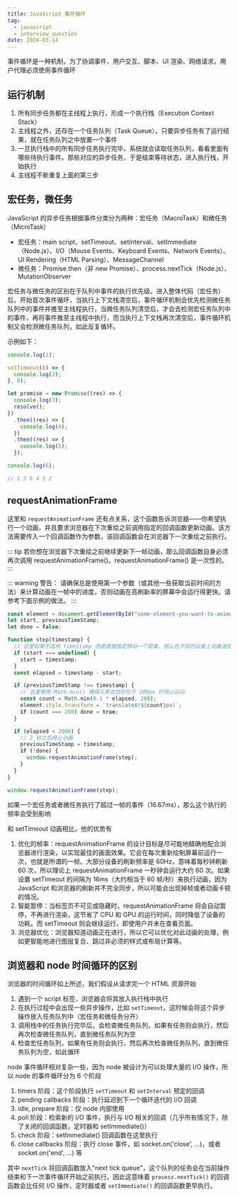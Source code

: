 ```yaml
---
title: JavaScript 事件循环
tag:
  - javascript
  - interview_question
date: 2024-03-14
---
```


事件循环是一种机制，为了协调事件、用户交互、脚本、UI 渲染、网络请求，用户代理必须使用事件循环

## 运行机制

1. 所有同步任务都在主线程上执行，形成一个执行栈（Execution Context Stack）
1. 主线程之外，还存在一个任务队列（Task Queue）。只要异步任务有了运行结果，就在任务队列之中放置一个事件
1. 一旦执行栈中的所有同步任务执行完毕，系统就会读取任务队列，看看里面有哪些待执行事件。那些对应的异步任务，于是结束等待状态，进入执行栈，开始执行
1. 主线程不断重复上面的第三步

## 宏任务，微任务

JavaScript 的异步任务根据事件分类分为两种：宏任务（MacroTask）和微任务（MicroTask）

- 宏任务：main script、setTimeout、setInterval、setImmediate（Node.js）、I/O（Mouse Events、Keyboard Events、Network Events）、UI Rendering（HTML Parsing）、MessageChannel
- 微任务：Promise.then（非 new Promise）、process.nextTick（Node.js）、MutationObserver

宏任务与微任务的区别在于队列中事件的执行优先级。进入整体代码（宏任务）后，开始首次事件循环，当执行上下文栈清空后，事件循环机制会优先检测微任务队列中的事件并推至主线程执行，当微任务队列清空后，才会去检测宏任务队列中的事件，再将事件推至主线程中执行，而当执行上下文栈再次清空后，事件循环机制又会检测微任务队列，如此反复循环。

示例如下：

```javascript
console.log(1);

setTimeout(() => {
  console.log(2);
}, 0);

let promise = new Promise((res) => {
  console.log(3);
  resolve();
})
  .then((res) => {
    console.log(4);
  })
  .then((res) => {
    console.log(5);
  });

console.log(6);

// 1 3 6 4 5 2
```

## requestAnimationFrame

这里和 `requestAnimationFrame` 还有点关系，这个函数告诉浏览器——你希望执行一个动画，并且要求浏览器在下次重绘之前调用指定的回调函数更新动画。该方法需要传入一个回调函数作为参数，该回调函数会在浏览器下一次重绘之前执行。

::: tip
若你想在浏览器下次重绘之前继续更新下一帧动画，那么回调函数自身必须再次调用 requestAnimationFrame()。requestAnimationFrame() 是一次性的。
:::

::: warning
警告： 请确保总是使用第一个参数（或其他一些获取当前时间的方法）来计算动画在一帧中的进度，否则动画在高刷新率的屏幕中会运行得更快。请参考下面示例的做法。
:::

```javascript
const element = document.getElementById("some-element-you-want-to-animate");
let start, previousTimeStamp;
let done = false;

function step(timestamp) {
  // 这里如果不适用 timestamp 而是直接固定移动一个距离，那么在不同的设备上动画速度会不一样
  if (start === undefined) {
    start = timestamp;
  }
  const elapsed = timestamp - start;

  if (previousTimeStamp !== timestamp) {
    // 这里使用 Math.min() 确保元素在恰好位于 200px 时停止运动
    const count = Math.min(0.1 * elapsed, 200);
    element.style.transform = `translateX(${count}px)`;
    if (count === 200) done = true;
  }

  if (elapsed < 2000) {
    // 2 秒之后停止动画
    previousTimeStamp = timestamp;
    if (!done) {
      window.requestAnimationFrame(step);
    }
  }
}

window.requestAnimationFrame(step);
```

如果一个宏任务或者微任务执行了超过一帧的事件（16.67ms），那么这个执行的频率会受到影响

和 setTimeout 动画相比，他的优势有

1. 优化的帧率：requestAnimationFrame 的设计目标是尽可能地精确地配合浏览器进行渲染，以实现最佳的画面效果。它会在每次重新绘制屏幕前运行一次，也就是所谓的一帧。大部分设备的刷新频率是 60Hz，意味着每秒钟刷新 60 次，所以理论上 requestAnimationFrame 一秒钟会运行大约 60 次。如果设置 setTimeout 的间隔为 16ms（大约相当于 60 帧/秒）来执行动画，因为 JavaScript 和浏览器的刷新并不完全同步，所以可能会出现掉帧或者动画卡顿的情况。
1. 智能暂停：当标签页不可见或隐藏时，requestAnimationFrame 将会自动暂停，不再进行渲染，这节省了 CPU 和 GPU 的运行时间，同时降低了设备的功耗。而 setTimeout 则会继续运行，即使用户并未在查看页面。
1. 浏览器优化：浏览器知道动画正在进行，所以它可以优化对此动画的处理，例如更智能地进行图层复合、跳过非必须的样式或布局计算等。

## 浏览器和 node 时间循环的区别

浏览器的时间循环如上所述，我们假设从请求完一个 HTML 资源开始

1. 遇到一个 script 标签，浏览器会将其放入执行栈中执行
1. 在执行过程中会出现一些异步操作，比如 `setTimeout`，这时候会将这个异步操作放入任务队列中（宏任务和微任务分开）
1. 调用栈中的任务执行完毕后，会检查微任务队列，如果有任务则会执行，然后再次检查微任务队列，直到微任务队列为空
1. 检查宏任务队列，如果有任务则会执行，然后再次检查微任务队列，直到微任务队列为空，如此循环

node 事件循环相对复杂一些，因为 node 被设计为可以处理大量的 I/O 操作，所以 node 的事件循环分为 6 个阶段

1. timers 阶段：这个阶段执行 `setTimeout` 和 `setInterval` 预定的回调
1. pending callbacks 阶段：执行延迟到下一个循环迭代的 I/O 回调
1. idle, prepare 阶段：仅 node 内部使用
1. poll 阶段：检索新的 I/O 事件，执行与 I/O 相关的回调（几乎所有情况下，除了关闭的回调函数，定时器和 setImmediate()）
1. check 阶段：setImmediate() 回调函数在这里执行
1. close callbacks 阶段：执行 close 事件，如 socket.on('close', ...)，或者 socket.on('end', ...) 等

其中 `nextTick` 将回调函数放入"next tick queue"，这个队列的任务会在当前操作结束和下一次事件循环开始之前执行。因此这意味着 `process.nextTick()` 的回调函数会比任何 I/O 操作、定时器或者 `setImmediate()` 的回调函数更早执行。
